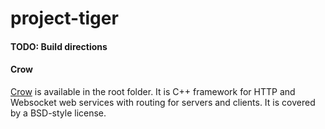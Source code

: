 # project-tiger

#### TODO: Build directions

#### Crow
[Crow](https://github.com/CrowCpp/Crow) is available in the root folder. It is C++ framework for HTTP and Websocket web services with routing for servers and clients. It is covered by a BSD-style license.

